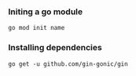 ### Initing a go module

`go mod init name`

### Installing dependencies

`go get -u github.com/gin-gonic/gin`

